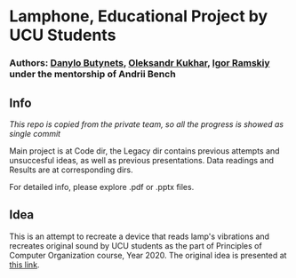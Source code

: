 # Lamphone, Educational Project by UCU Students

### Authors: [Danylo Butynets](https://github.com/Dranixia), [Oleksandr Kukhar](https://github.com/etamin-code), [Igor Ramskiy](https://github.com/botanich) under the mentorship of Andrii Bench

## Info
*This repo is copied from the private team, so all the progress is showed as single commit*

Main project is at Code dir, the Legacy dir contains previous attempts and unsuccesful ideas, as well as previous presentations. Data readings and Results are at corresponding dirs.

For detailed info, please explore .pdf or .pptx files. 

## Idea

This is an attempt to recreate a device that reads lamp's vibrations and recreates original sound by UCU students as the part of Principles of Computer Organization course, Year 2020. The original idea is presented at [this link](https://www.nassiben.com/lamphone).
